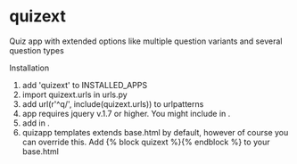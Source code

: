 # quizext
Quiz app with extended options like multiple question variants and several question types

Installation

1. 	add 'quizext' to INSTALLED_APPS
2. 	import quizext.urls in urls.py
3. 	add url(r'^q/', include(quizext.urls)) to urlpatterns
4. 	app requires jquery v.1.7 or higher. You might include 
	<script src="https://code.jquery.com/jquery-2.1.4.min.js"></script>
	in <head>.
5. 	add <script src="{% static 'quizext/js/jquery.countdown.min.js' %}"></script>
	in <head>.
6. 	quizapp templates extends base.html by default, however of course you
	can override this.
	Add {% block quizext %}{% endblock %} to your base.html